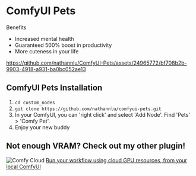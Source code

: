 
# ComfyUI Pets

Benefits
- Increased mental health
- Guaranteed 500% boost in productivity
- More cuteness in your life


https://github.com/nathannlu/ComfyUI-Pets/assets/24965772/bf708b2b-9903-4918-a931-ba0bc052ae13



## ComfyUI Pets Installation

1. `cd custom_nodes`
2. `git clone https://github.com/nathannlu/comfyui-pets.git`
3. In your ComfyUI, you can 'right click' and select 'Add Node'. Find 'Pets' > 'Comfy Pet'.
4. Enjoy your new buddy

## Not enough VRAM? Check out my other plugin!
<img alt="Comfy Cloud" src="https://github.com/nathannlu/comfyui-cloud/assets/24965772/9181ff0a-1d27-41f3-93e7-b309ed9d533c" />
<a href="https://github.com/nathannlu/ComfyUI-Cloud">Run your workflow using cloud GPU resources, from your local ComfyUI</a>

